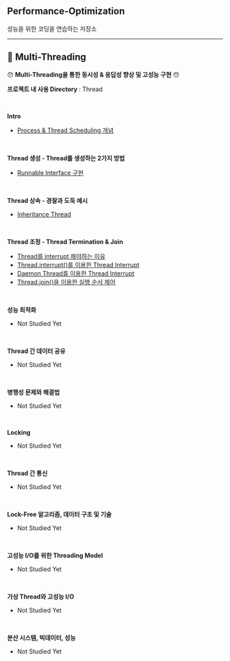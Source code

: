## Performance-Optimization

성능을 위한 코딩을 연습하는 저장소

---

## 📘 Multi-Threading

😯 **Multi-Threading을 통한 동시성 & 응답성 향상 및 고성능 구현** 😯

**프로젝트 내 사용 Directory** : Thread

<br>

**Intro**
- [Process & Thread Scheduling 개념](https://github.com/spacedustz/Performance-Optimization/blob/main/Description/Thread/Basic.md)

<br>

**Thread 생성 - Thread를 생성하는 2가지 방법**
- [Runnable Interface 구현](https://github.com/spacedustz/Performance-Optimization/blob/main/Description/Thread/Create.md)

<br>

**Thread 상속 - 경찰과 도둑 예시**
- [Inheritance Thread](https://github.com/spacedustz/Performance-Optimization/blob/main/Description/Thread/Inheritance.md)

<br>

**Thread 조정 - Thread Termination & Join**
- [Thread를 interrupt 해야하는 이유](https://github.com/spacedustz/Performance-Optimization/blob/main/Description/Thread/Coordination/Basic.md)
- [Thread.interrupt()를 이용한 Thread Interrupt](https://github.com/spacedustz/Performance-Optimization/blob/main/Description/Thread/Coordination/Interrupt.md)
- [Daemon Thread를 이용한 Thread Interrupt](https://github.com/spacedustz/Performance-Optimization/blob/main/Description/Thread/Coordination/Daemon.md)
- [Thread.join()을 이용한 실행 순서 제어](https://github.com/spacedustz/Performance-Optimization/blob/main/Description/Thread/Coordination/Join.md)

<br>

**성능 최적화**
- Not Studied Yet

<br>

**Thread 간 데이터 공유**
- Not Studied Yet

<br>

**병행성 문제와 해결법**
- Not Studied Yet

<br>

**Locking**
- Not Studied Yet

<br>

**Thread 간 통신**
- Not Studied Yet

<br>

**Lock-Free 알고리즘, 데이터 구조 및 기술**
- Not Studied Yet

<br>

**고성능 I/O를 위한 Threading Model**
- Not Studied Yet

<br>

**가상 Thread와 고성능 I/O**
- Not Studied Yet

<br>

**분산 시스템, 빅데이터, 성능**
- Not Studied Yet
